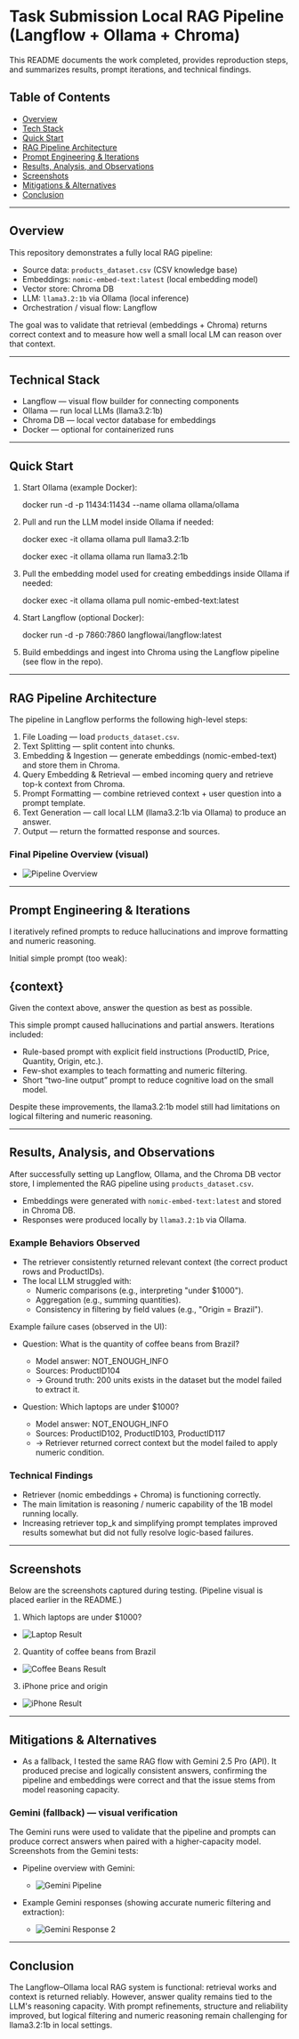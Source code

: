 # Task Submission Local RAG Pipeline (Langflow + Ollama + Chroma)

This README documents the work completed, provides reproduction steps, and summarizes results, prompt iterations, and technical findings. 

## Table of Contents
- [Overview](#overview)
- [Tech Stack](#tech-stack)
- [Quick Start](#quick-start)
- [RAG Pipeline Architecture](#rag-pipeline-architecture)
- [Prompt Engineering & Iterations](#prompt-engineering--iterations)
- [Results, Analysis, and Observations](#results-analysis-and-observations)
- [Screenshots](#screenshots)
- [Mitigations & Alternatives](#mitigations--alternatives)
- [Conclusion](#conclusion)

---

## Overview

This repository demonstrates a fully local RAG pipeline:

- Source data: `products_dataset.csv` (CSV knowledge base)
- Embeddings: `nomic-embed-text:latest` (local embedding model)
- Vector store: Chroma DB
- LLM: `llama3.2:1b` via Ollama (local inference)
- Orchestration / visual flow: Langflow

The goal was to validate that retrieval (embeddings + Chroma) returns correct context and to measure how well a small local LM can reason over that context.

---

## Technical Stack
- Langflow — visual flow builder for connecting components
- Ollama — run local LLMs (llama3.2:1b)
- Chroma DB — local vector database for embeddings
- Docker — optional for containerized runs

---

## Quick Start

1. Start Ollama (example Docker):

   docker run -d -p 11434:11434 --name ollama ollama/ollama

2. Pull and run the LLM model inside Ollama if needed:

   docker exec -it ollama ollama pull llama3.2:1b
   
   docker exec -it ollama ollama run llama3.2:1b
   
4. Pull the embedding model used for creating embeddings inside Ollama if needed:

   docker exec -it ollama ollama pull nomic-embed-text:latest

5. Start Langflow (optional Docker):

   docker run -d -p 7860:7860 langflowai/langflow:latest

6. Build embeddings and ingest into Chroma using the Langflow pipeline (see flow in the repo).


---

## RAG Pipeline Architecture

The pipeline in Langflow performs the following high-level steps:
1. File Loading — load `products_dataset.csv`.
2. Text Splitting — split content into chunks.
3. Embedding & Ingestion — generate embeddings (nomic-embed-text) and store them in Chroma.
4. Query Embedding & Retrieval — embed incoming query and retrieve top-k context from Chroma.
5. Prompt Formatting — combine retrieved context + user question into a prompt template.
6. Text Generation — call local LLM (llama3.2:1b via Ollama) to produce an answer.
7. Output — return the formatted response and sources.

### Final Pipeline Overview (visual)

- ![Pipeline Overview](images/final%20rag%20ollama.png)

---

## Prompt Engineering & Iterations

I iteratively refined prompts to reduce hallucinations and improve formatting and numeric reasoning.

Initial simple prompt (too weak):

{context}
---
Given the context above, answer the question as best as possible.

This simple prompt caused hallucinations and partial answers. Iterations included:

- Rule-based prompt with explicit field instructions (ProductID, Price, Quantity, Origin, etc.).
- Few-shot examples to teach formatting and numeric filtering.
- Short “two-line output” prompt to reduce cognitive load on the small model.

Despite these improvements, the llama3.2:1b model still had limitations on logical filtering and numeric reasoning.

---

## Results, Analysis, and Observations

After successfully setting up Langflow, Ollama, and the Chroma DB vector store, I implemented the RAG pipeline using `products_dataset.csv`.

- Embeddings were generated with `nomic-embed-text:latest` and stored in Chroma DB.
- Responses were produced locally by `llama3.2:1b` via Ollama.

### Example Behaviors Observed

- The retriever consistently returned relevant context (the correct product rows and ProductIDs).
- The local LLM struggled with:
  - Numeric comparisons (e.g., interpreting "under $1000").
  - Aggregation (e.g., summing quantities).
  - Consistency in filtering by field values (e.g., "Origin = Brazil").

Example failure cases (observed in the UI):

- Question: What is the quantity of coffee beans from Brazil?
  - Model answer: NOT_ENOUGH_INFO
  - Sources: ProductID104
  - → Ground truth: 200 units exists in the dataset but the model failed to extract it.

- Question: Which laptops are under $1000?
  - Model answer: NOT_ENOUGH_INFO
  - Sources: ProductID102, ProductID103, ProductID117
  - → Retriever returned correct context but the model failed to apply numeric condition.

### Technical Findings

- Retriever (nomic embeddings + Chroma) is functioning correctly.
- The main limitation is reasoning / numeric capability of the 1B model running locally.
- Increasing retriever top_k and simplifying prompt templates improved results somewhat but did not fully resolve logic-based failures.

---

## Screenshots

Below are the screenshots captured during testing. (Pipeline visual is placed earlier in the README.)

1) Which laptops are under $1000?

- ![Laptop Result](images/rag%20ollama%20pc.png)

2) Quantity of coffee beans from Brazil

- ![Coffee Beans Result](images/rag%20ollama%20beans.png)

3) iPhone price and origin

- ![iPhone Result](images/rag%20ollama%20iphone.png)

---

## Mitigations & Alternatives

- As a fallback, I tested the same RAG flow with Gemini 2.5 Pro (API). It produced precise and logically consistent answers, confirming the pipeline and embeddings were correct and that the issue stems from model reasoning capacity.

### Gemini (fallback) — visual verification

The Gemini runs were used to validate that the pipeline and prompts can produce correct answers when paired with a higher-capacity model. Screenshots from the Gemini tests:

- Pipeline overview with Gemini:
  - ![Gemini Pipeline](images/rag%20pipeline-Gemini%20.png)

- Example Gemini responses (showing accurate numeric filtering and extraction):
  - ![Gemini Response 2](images/gemini%20responses.png)


---

## Conclusion

The Langflow–Ollama local RAG system is functional: retrieval works and context is returned reliably. However, answer quality remains tied to the LLM's reasoning capacity. With prompt refinements, structure and reliability improved, but logical filtering and numeric reasoning remain challenging for llama3.2:1b in local settings.

